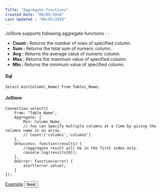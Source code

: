 ```yaml
---
Title: "Aggregate Functions"
Created Date: "08/05/2018"
Last Updated : "08/05/2018"
---
```


JsStore supports following aggregate functions : -

*   **Count :** Returns the number of rows of specified column.
*   **Sum :** Returns the total sum of numeric column.
*   **Avg :** Returns the average value of numeric column.
*   **Max :** Returns the maximum value of specified column.
*   **Min :** Returns the minimum value of specified column.

#### Sql

```
Select min(Column\_Name) From Table\_Name;
```

#### JsStore

```
Connection.select({
    From: "Table_Name",
    Aggregate: {
        Min: Column_Name,
        // You can specify multiple columns at a time by giving the columns name in an array.
        // Count:['column1','column2']
    },
    OnSuccess: function(results) {
        //aggregate result will be in the first index only.
        console.log(results[0]);
    },
    OnError: function(error) {
        alert(error.value);
    }
});
```
<p class="margin-top-40px text-center">
    <a class="btn info" target="_blank" href="/example/aggregate">Example</a>
    <button class="btn info btnNext">Next</button>
</p>